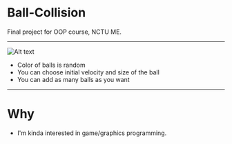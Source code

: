 # Ball-Collision
Final project for OOP course, NCTU ME.


******


![Alt text](https://github.com/Sciencethebird/Collision/blob/master/collision_demo_1.PNG)
- Color of balls is random
- You can choose initial velocity and size of the ball
- You can add as many balls as you want
****
# Why
- I'm kinda interested in game/graphics programming. 
